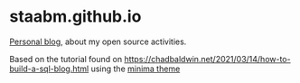 # staabm.github.io

[Personal blog](https://staabm.github.io/), about my open source activities.

Based on the tutorial found on https://chadbaldwin.net/2021/03/14/how-to-build-a-sql-blog.html
using the [minima theme](https://github.com/jekyll/minima)
